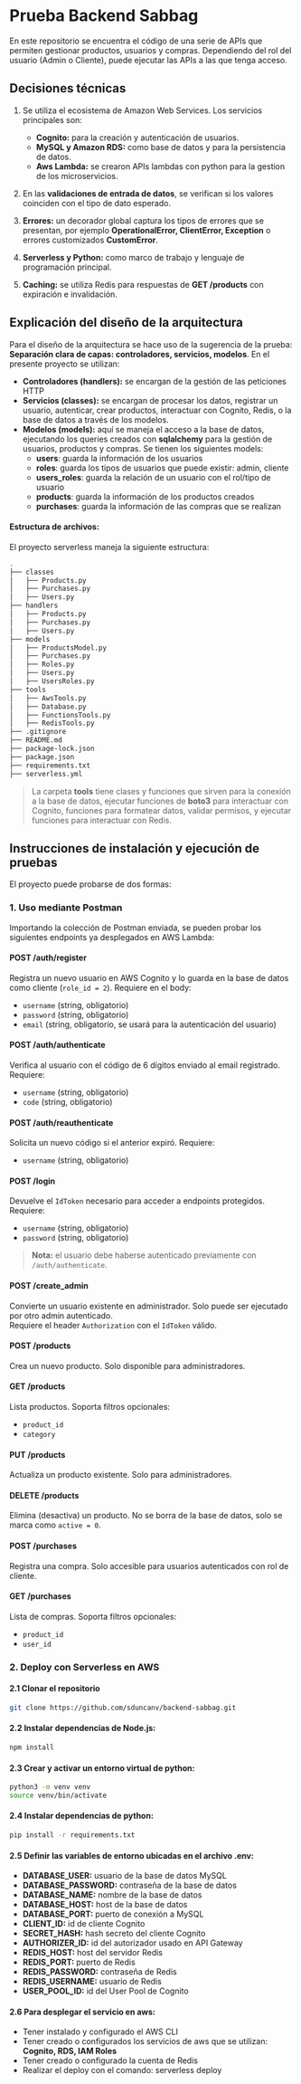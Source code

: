 # Prueba Backend Sabbag

En este repositorio se encuentra el código de una serie de APIs que permiten gestionar productos, usuarios y compras. Dependiendo del rol del usuario (Admin o Cliente), puede ejecutar las APIs a las que tenga acceso.


## Decisiones técnicas

1. Se utiliza el ecosistema de Amazon Web Services. Los servicios principales son:

    - **Cognito:** para la creación y autenticación de usuarios.
    - **MySQL y Amazon RDS:** como base de datos y para la persistencia de datos.
    - **Aws Lambda:** se crearon APIs lambdas con python para la gestion de los microservicios.

2. En las **validaciones de entrada de datos**, se verifican si los valores coinciden con el tipo de dato esperado.

3. **Errores:** un decorador global captura los tipos de errores que se presentan, por ejemplo **OperationalError, ClientError, Exception** o errores customizados **CustomError**.

4. **Serverless y Python:** como marco de trabajo y lenguaje de programación principal.

5. **Caching:** se utiliza Redis para respuestas de **GET /products** con expiración e invalidación.

## Explicación del diseño de la arquitectura

Para el diseño de la arquitectura se hace uso de la sugerencia de la prueba: **Separación clara de capas: controladores, servicios, modelos**.
En el presente proyecto se utilizan:
- **Controladores (handlers):** se encargan de la gestión de las peticiones HTTP
- **Servicios (classes):** se encargan de procesar los datos, registrar un usuario, autenticar, crear productos, interactuar con Cognito, Redis, o la base de datos a través de los modelos. 
- **Modelos (models):** aquí se maneja el acceso a la base de datos, ejecutando los queries creados con **sqlalchemy** para la gestión de usuarios, productos y compras. Se tienen los siguientes models:
  - **users**: guarda la información de los usuarios
  - **roles**: guarda los tipos de usuarios que puede existir: admin, cliente
  - **users_roles**: guarda la relación de un usuario con el rol/tipo de usuario
  - **products**: guarda la información de los productos creados
  - **purchases**: guarda la información de las compras que se realizan

#### Estructura de archivos:
El proyecto serverless maneja la siguiente estructura:
```bash
.
├── classes
│   ├── Products.py
│   ├── Purchases.py
│   ├── Users.py
├── handlers
│   ├── Products.py
│   ├── Purchases.py
│   ├── Users.py
├── models
│   ├── ProductsModel.py
│   ├── Purchases.py
│   ├── Roles.py
│   ├── Users.py
│   ├── UsersRoles.py
├── tools
│   ├── AwsTools.py
│   ├── Database.py
│   ├── FunctionsTools.py
│   ├── RedisTools.py
├── .gitignore
├── README.md
├── package-lock.json
├── package.json
├── requirements.txt
├── serverless.yml
```
> La carpeta **tools** tiene clases y funciones que sirven para la conexión a la base de datos, ejecutar funciones de **boto3** para interactuar con Cognito, funciones para formatear datos, validar permisos, y ejecutar funciones para interactuar con Redis.

## Instrucciones de instalación y ejecución de pruebas

El proyecto puede probarse de dos formas:

### 1. Uso mediante Postman

Importando la colección de Postman enviada, se pueden probar los siguientes endpoints ya desplegados en AWS Lambda:

#### **POST /auth/register**
Registra un nuevo usuario en AWS Cognito y lo guarda en la base de datos como cliente (`role_id = 2`). Requiere en el body:

- `username` (string, obligatorio)  
- `password` (string, obligatorio)  
- `email` (string, obligatorio, se usará para la autenticación del usuario)

#### **POST /auth/authenticate**
Verifica al usuario con el código de 6 dígitos enviado al email registrado. Requiere:

- `username` (string, obligatorio)  
- `code` (string, obligatorio)

#### **POST /auth/reauthenticate**
Solicita un nuevo código si el anterior expiró. Requiere:

- `username` (string, obligatorio)

#### **POST /login**
Devuelve el `IdToken` necesario para acceder a endpoints protegidos. Requiere:

- `username` (string, obligatorio)  
- `password` (string, obligatorio)

> **Nota:** el usuario debe haberse autenticado previamente con `/auth/authenticate`.

#### **POST /create_admin**
Convierte un usuario existente en administrador. Solo puede ser ejecutado por otro admin autenticado.  
Requiere el header `Authorization` con el `IdToken` válido.


#### **POST /products**
Crea un nuevo producto. Solo disponible para administradores.


#### **GET /products**
Lista productos. Soporta filtros opcionales:

- `product_id`  
- `category`


#### **PUT /products**
Actualiza un producto existente. Solo para administradores.


#### **DELETE /products**
Elimina (desactiva) un producto. No se borra de la base de datos, solo se marca como `active = 0`.


#### **POST /purchases**
Registra una compra. Solo accesible para usuarios autenticados con rol de cliente.


#### **GET /purchases**
Lista de compras. Soporta filtros opcionales:

- `product_id`  
- `user_id`


### 2. Deploy con Serverless en AWS

#### 2.1 Clonar el repositorio
``` bash
git clone https://github.com/sduncanv/backend-sabbag.git
```

#### 2.2 Instalar dependencias de Node.js:
``` bash
npm install
```

#### 2.3 Crear y activar un entorno virtual de python:
``` bash
python3 -m venv venv
source venv/bin/activate
```

#### 2.4 Instalar dependencias de python:
``` bash
pip install -r requirements.txt
```

#### 2.5 Definir las variables de entorno ubicadas en el archivo .env:
- **DATABASE_USER:** usuario de la base de datos MySQL
- **DATABASE_PASSWORD:** contraseña de la base de datos
- **DATABASE_NAME:** nombre de la base de datos
- **DATABASE_HOST:** host de la base de datos
- **DATABASE_PORT:** puerto de conexión a MySQL
- **CLIENT_ID:** id de cliente Cognito
- **SECRET_HASH:** hash secreto del cliente Cognito
- **AUTHORIZER_ID:** id del autorizador usado en API Gateway
- **REDIS_HOST:** host del servidor Redis
- **REDIS_PORT:** puerto de Redis
- **REDIS_PASSWORD:** contraseña de Redis
- **REDIS_USERNAME:** usuario de Redis
- **USER_POOL_ID:** id del User Pool de Cognito

#### 2.6 Para desplegar el servicio en aws:
- Tener instalado y configurado el AWS CLI
- Tener creado o configurados los servicios de aws que se utilizan: **Cognito, RDS, IAM Roles**
- Tener creado o configurado la cuenta de Redis
- Realizar el deploy con el comando: serverless deploy
